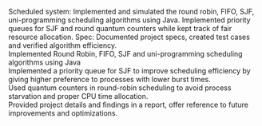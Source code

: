 Scheduled system: Implemented and simulated the round robin, FIFO, SJF, uni-programming scheduling algorithms using Java. Implemented priority queues for SJF and round quantum counters while kept track of fair resource allocation. Spec: Documented project specs, created test cases and verified algorithm efficiency.
<br>
Implemented Round Robin, FIFO, SJF and uni-programming scheduling algorithms using Java
<br>
Implemented a priority queue for SJF to improve scheduling efficiency by giving higher preference to processes with lower burst times.
<br>
Used quantum counters in round-robin scheduling to avoid process starvation and proper CPU time allocation.
<br>
Provided project details and findings in a report, offer reference to future improvements and optimizations.